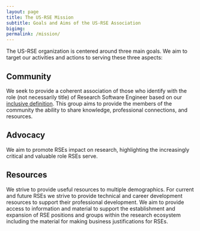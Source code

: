 ```yaml
---
layout: page
title: The US-RSE Mission
subtitle: Goals and Aims of the US-RSE Association
bigimg:
permalink: /mission/
---
```



The US-RSE organization is centered around three main goals.  We aim
to target our activities and actions to serving these three aspects:



## Community 

  We seek to provide a coherent association of those who identify with
  the role (not necessarily title) of Research Software Engineer based
  on our [inclusive definition]({{site.url}}/what-is-an-rse).  This
  group aims to provide the members of the community the ability to
  share knowledge, professional connections, and resources.

## Advocacy

  We aim to promote RSEs impact on research, highlighting the
  increasingly critical and valuable role RSEs serve.

## Resources 

  We strive to provide useful resources to multiple demographics.
  For current and future RSEs we strive to provide technical and
  career development resources to support their professional
  development.  We aim to provide access to information and material
  to support the establishment and expansion of RSE positions and
  groups within the research ecosystem including the material for
  making business justifications for RSEs.
